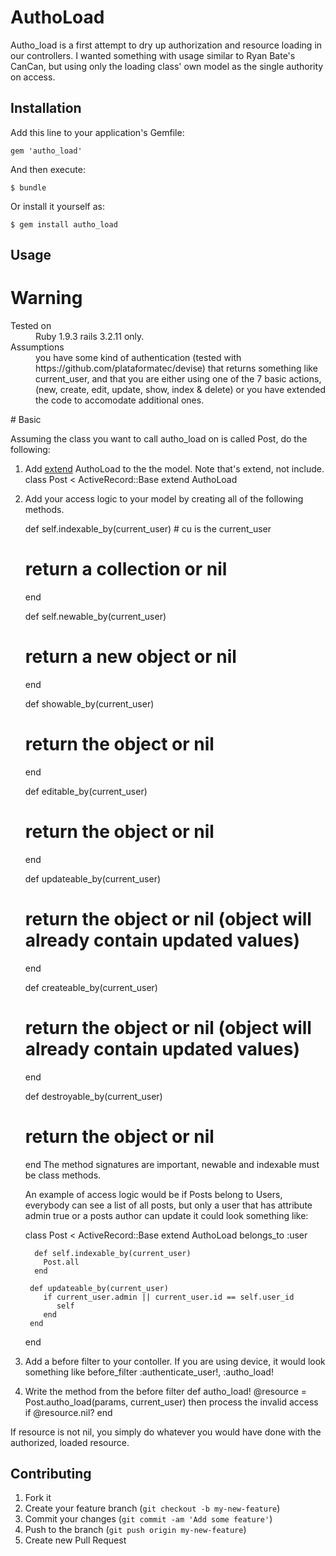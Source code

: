 # AuthoLoad

Autho_load is a first attempt to dry up authorization and resource loading in our controllers. I wanted something with usage similar to Ryan Bate's CanCan,
but using only the loading class' own model as the single authority on access. 

## Installation

Add this line to your application's Gemfile:

    gem 'autho_load'

And then execute:

    $ bundle

Or install it yourself as:

    $ gem install autho_load
    

## Usage

# Warning
<dl>
  <dt>Tested on</dt>
  <dd>Ruby 1.9.3 rails 3.2.11 only.</dd>
  <dt>Assumptions</dt>
  <dd>you have some kind of authentication (tested with https://github.com/plataformatec/devise) that returns something like current_user, 
and that you are either using one of the 7 basic actions, (new, create, edit, update, show, index & delete) or you have extended the code to 
accomodate additional ones.</dd>
</dl>
# Basic

Assuming the class you want to call autho_load on is called Post, do the following:

1. Add <u>extend</u> AuthoLoad to the the model. Note that's extend, not include. 
class Post < ActiveRecord::Base
  extend AuthoLoad
  
2. Add your access logic to your model by creating all of the following methods.
      
    def self.indexable_by(current_user) # cu is the current_user
      # return a collection or nil
    end
    
    def self.newable_by(current_user)
      # return a new object or nil
    end
    
    def showable_by(current_user)
      # return the object or nil
    end     
    
    def editable_by(current_user)
     #  return the object or nil
    end
    
    def updateable_by(current_user)
      # return the object or nil (object will already contain updated values)
    end
    
    def createable_by(current_user)
      # return the object or nil (object will already contain updated values)
    end
          
    def destroyable_by(current_user)
      # return the object or nil
    end
	The method signatures are important, newable and indexable must be class methods.
	
	An example of access logic would be if Posts belong to Users, everybody can see a list of all posts, but only a user that has attribute admin true or a posts author can update it could look something like:
	
	 class Post < ActiveRecord::Base
  		 extend AuthoLoad
    	 belongs_to :user
		 
		 def self.indexable_by(current_user)
		   Post.all
		 end
		 
		def updateable_by(current_user)
	       if current_user.admin || current_user.id == self.user_id
	          self       
	       end
    	end
    end
    
 3. Add a before filter to your contoller. If you are using device, it would look something like
    before_filter :authenticate_user!, :autho_load!
    
 4. Write the method from the before filter
 	def autho_load!
      @resource = Post.autho_load(params, current_user)
      then process the invalid access if @resource.nil? 
   end
 	
   If resource is not nil, you simply do whatever you would have done with the authorized, loaded resource. 
     

 
## Contributing

1. Fork it
2. Create your feature branch (`git checkout -b my-new-feature`)
3. Commit your changes (`git commit -am 'Add some feature'`)
4. Push to the branch (`git push origin my-new-feature`)
5. Create new Pull Request
